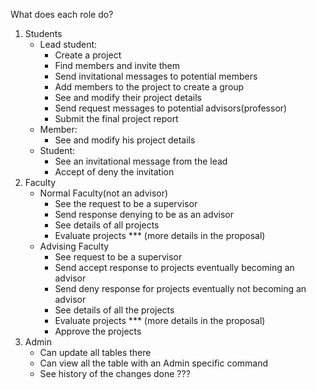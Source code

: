 What does each role do?
1. Students
    - Lead student:
        - Create a project
        - Find members and invite them
        - Send invitational messages to potential members
        - Add members to the project to create a group
        - See and modify their project details
        - Send request messages to potential advisors(professor)
        - Submit the final project report
    - Member:
        - See and modify his project details
    - Student:
        - See an invitational message from the lead
        - Accept of deny the invitation
2. Faculty
    - Normal Faculty(not an advisor)
        - See the request to be a supervisor
        - Send response denying to be as an advisor
        - See details of all projects
        - Evaluate projects *** (more details in the proposal)
    - Advising Faculty
        - See request to be a supervisor
        - Send accept response to projects eventually becoming an advisor
        - Send deny response for projects eventually not becoming an advisor
        - See details of all the projects
        - Evaluate projects *** (more details in the proposal)
        - Approve the projects
3. Admin
    - Can update all tables there
    - Can view all the table with an Admin specific command
    - See history of the changes done ???
